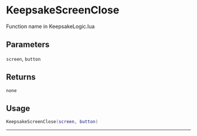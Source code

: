 # KeepsakeScreenClose
Function name in KeepsakeLogic.lua
## Parameters
`screen`, `button`
## Returns
`none`
## Usage
```lua
KeepsakeScreenClose(screen, button)
```
---
